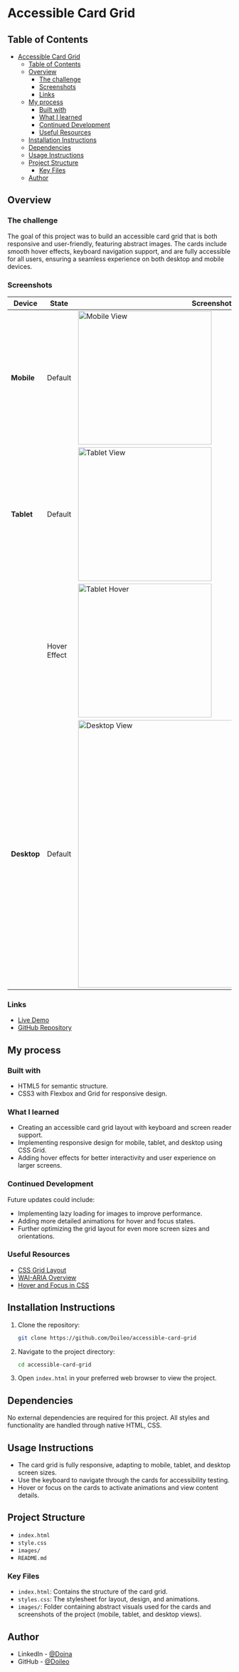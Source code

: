 # Accessible Card Grid

## Table of Contents

- [Accessible Card Grid](#accessible-card-grid)
  - [Table of Contents](#table-of-contents)
  - [Overview](#overview)
    - [The challenge](#the-challenge)
    - [Screenshots](#screenshots)
    - [Links](#links)
  - [My process](#my-process)
    - [Built with](#built-with)
    - [What I learned](#what-i-learned)
    - [Continued Development](#continued-development)
    - [Useful Resources](#useful-resources)
  - [Installation Instructions](#installation-instructions)
  - [Dependencies](#dependencies)
  - [Usage Instructions](#usage-instructions)
  - [Project Structure](#project-structure)
    - [Key Files](#key-files)
  - [Author](#author)

## Overview

### The challenge

The goal of this project was to build an accessible card grid that is both responsive and user-friendly, featuring abstract images. The cards include smooth hover effects, keyboard navigation support, and are fully accessible for all users, ensuring a seamless experience on both desktop and mobile devices.

### Screenshots

| Device      | State        | Screenshot                                                                              |
| ----------- | ------------ | --------------------------------------------------------------------------------------- |
| **Mobile**  | Default      | <img src="images/mobile-view.png" alt="Mobile View" width="300" height="auto"/>         |
| **Tablet**  | Default      | <img src="images/tablet-view-default.png" alt="Tablet View" width="300" height="auto"/> |
|             | Hover Effect | <img src="images/tablet-view-hover.png" alt="Tablet Hover" width="300" height="auto"/>  |
| **Desktop** | Default      | <img src="images/desktop-view.png" alt="Desktop View" width="600" height="auto"/>       |

### Links

- [Live Demo](https://doileo.github.io/accessible-card-grid/)
- [GitHub Repository](https://github.com/Doileo/accessible-card-grid)

## My process

### Built with

- HTML5 for semantic structure.
- CSS3 with Flexbox and Grid for responsive design.

### What I learned

- Creating an accessible card grid layout with keyboard and screen reader support.
- Implementing responsive design for mobile, tablet, and desktop using CSS Grid.
- Adding hover effects for better interactivity and user experience on larger screens.

### Continued Development

Future updates could include:

- Implementing lazy loading for images to improve performance.
- Adding more detailed animations for hover and focus states.
- Further optimizing the grid layout for even more screen sizes and orientations.

### Useful Resources

- [CSS Grid Layout](https://developer.mozilla.org/en-US/docs/Web/CSS/CSS_Grid_Layout)
- [WAI-ARIA Overview](https://www.w3.org/WAI/standards-guidelines/aria/)
- [Hover and Focus in CSS](https://css-tricks.com/almanac/selectors/h/hover-focus/)

## Installation Instructions

1. Clone the repository:

   ```bash
   git clone https://github.com/Doileo/accessible-card-grid

   ```

2. Navigate to the project directory:
   ```bash
   cd accessible-card-grid
   ```
3. Open `index.html` in your preferred web browser to view the project.

## Dependencies

No external dependencies are required for this project. All styles and functionality are handled through native HTML, CSS.

## Usage Instructions

- The card grid is fully responsive, adapting to mobile, tablet, and desktop screen sizes.
- Use the keyboard to navigate through the cards for accessibility testing.
- Hover or focus on the cards to activate animations and view content details.

## Project Structure

- `index.html`
- `style.css`
- `images/`
- `README.md`

### Key Files

- `index.html`: Contains the structure of the card grid.
- `styles.css`: The stylesheet for layout, design, and animations.
- `images/`: Folder containing abstract visuals used for the cards and screenshots of the project (mobile, tablet, and desktop views).

## Author

- LinkedIn - [@Doina](https://www.linkedin.com/in/doinaleovchindeveloper/)
- GitHub - [@Doileo](https://github.com/Doileo)
